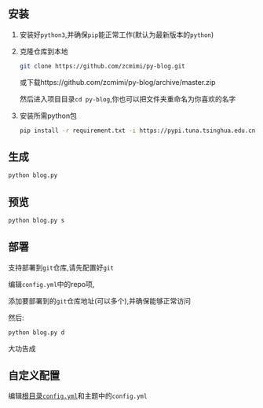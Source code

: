 ## 安装

1. 安装好`python3`,并确保`pip`能正常工作(默认为最新版本的`python`)

2. 克隆仓库到本地

    ```bash
    git clone https://github.com/zcmimi/py-blog.git
    ```
    
    或下载https://github.com/zcmimi/py-blog/archive/master.zip
    
    然后进入项目目录`cd py-blog`,你也可以把文件夹重命名为你喜欢的名字
    
3. 安装所需python包

    ```bash
    pip install -r requirement.txt -i https://pypi.tuna.tsinghua.edu.cn/simple
    ```
    
## 生成

```bash
python blog.py
```

## 预览

```bash
python blog.py s
```

## 部署

支持部署到`git`仓库,请先配置好`git`

编辑`config.yml`中的repo项,

添加要部署到的`git`仓库地址(可以多个),并确保能够正常访问

然后:

```bash
python blog.py d
```

大功告成

## 自定义配置

编辑[根目录`config.yml`](自定义配置)和主题中的`config.yml`
